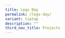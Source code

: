 ```yaml
---
title: Legs Day
permalink: /legs-day/
variant: tiptap
description: ""
third_nav_title: Projects
---
```

